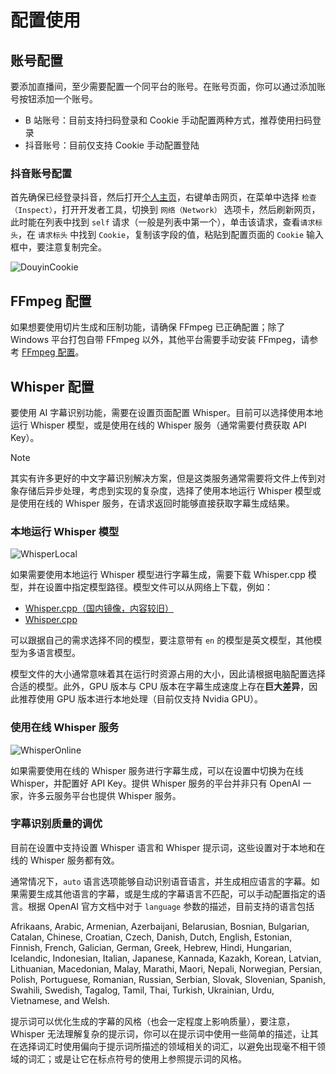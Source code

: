 # 配置使用

## 账号配置

要添加直播间，至少需要配置一个同平台的账号。在账号页面，你可以通过添加账号按钮添加一个账号。

- B 站账号：目前支持扫码登录和 Cookie 手动配置两种方式，推荐使用扫码登录
- 抖音账号：目前仅支持 Cookie 手动配置登陆

### 抖音账号配置

首先确保已经登录抖音，然后打开[个人主页](https://www.douyin.com/user/self)，右键单击网页，在菜单中选择 `检查（Inspect）`，打开开发者工具，切换到 `网络（Network）` 选项卡，然后刷新网页，此时能在列表中找到 `self` 请求（一般是列表中第一个），单击该请求，查看`请求标头`，在 `请求标头` 中找到 `Cookie`，复制该字段的值，粘贴到配置页面的 `Cookie` 输入框中，要注意复制完全。

![DouyinCookie](/images/douyin_cookie.png)

## FFmpeg 配置

如果想要使用切片生成和压制功能，请确保 FFmpeg 已正确配置；除了 Windows 平台打包自带 FFmpeg 以外，其他平台需要手动安装 FFmpeg，请参考 [FFmpeg 配置](/getting-started/ffmpeg)。

## Whisper 配置

要使用 AI 字幕识别功能，需要在设置页面配置 Whisper。目前可以选择使用本地运行 Whisper 模型，或是使用在线的 Whisper 服务（通常需要付费获取 API Key）。

> [!NOTE]
> 其实有许多更好的中文字幕识别解决方案，但是这类服务通常需要将文件上传到对象存储后异步处理，考虑到实现的复杂度，选择了使用本地运行 Whisper 模型或是使用在线的 Whisper 服务，在请求返回时能够直接获取字幕生成结果。

### 本地运行 Whisper 模型

![WhisperLocal](/images/whisper_local.png)

如果需要使用本地运行 Whisper 模型进行字幕生成，需要下载 Whisper.cpp 模型，并在设置中指定模型路径。模型文件可以从网络上下载，例如：

- [Whisper.cpp（国内镜像，内容较旧）](https://www.modelscope.cn/models/cjc1887415157/whisper.cpp/files)
- [Whisper.cpp](https://huggingface.co/ggerganov/whisper.cpp/tree/main)

可以跟据自己的需求选择不同的模型，要注意带有 `en` 的模型是英文模型，其他模型为多语言模型。

模型文件的大小通常意味着其在运行时资源占用的大小，因此请根据电脑配置选择合适的模型。此外，GPU 版本与 CPU 版本在字幕生成速度上存在**巨大差异**，因此推荐使用 GPU 版本进行本地处理（目前仅支持 Nvidia GPU）。

### 使用在线 Whisper 服务

![WhisperOnline](/images/whisper_online.png)

如果需要使用在线的 Whisper 服务进行字幕生成，可以在设置中切换为在线 Whisper，并配置好 API Key。提供 Whisper 服务的平台并非只有 OpenAI 一家，许多云服务平台也提供 Whisper 服务。

### 字幕识别质量的调优

目前在设置中支持设置 Whisper 语言和 Whisper 提示词，这些设置对于本地和在线的 Whisper 服务都有效。

通常情况下，`auto` 语言选项能够自动识别语音语言，并生成相应语言的字幕。如果需要生成其他语言的字幕，或是生成的字幕语言不匹配，可以手动配置指定的语言。根据 OpenAI 官方文档中对于 `language` 参数的描述，目前支持的语言包括

Afrikaans, Arabic, Armenian, Azerbaijani, Belarusian, Bosnian, Bulgarian, Catalan, Chinese, Croatian, Czech, Danish, Dutch, English, Estonian, Finnish, French, Galician, German, Greek, Hebrew, Hindi, Hungarian, Icelandic, Indonesian, Italian, Japanese, Kannada, Kazakh, Korean, Latvian, Lithuanian, Macedonian, Malay, Marathi, Maori, Nepali, Norwegian, Persian, Polish, Portuguese, Romanian, Russian, Serbian, Slovak, Slovenian, Spanish, Swahili, Swedish, Tagalog, Tamil, Thai, Turkish, Ukrainian, Urdu, Vietnamese, and Welsh.

提示词可以优化生成的字幕的风格（也会一定程度上影响质量），要注意，Whisper 无法理解复杂的提示词，你可以在提示词中使用一些简单的描述，让其在选择词汇时使用偏向于提示词所描述的领域相关的词汇，以避免出现毫不相干领域的词汇；或是让它在标点符号的使用上参照提示词的风格。



